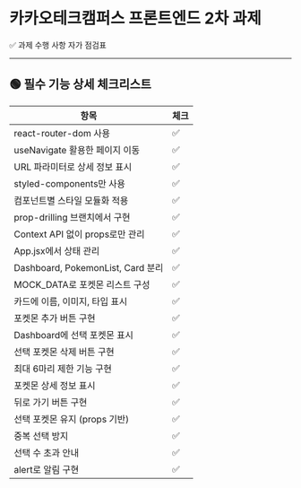# 카카오테크캠퍼스 프론트엔드 2차 과제  
✅ 과제 수행 사항 자가 점검표

---

## 🟢 필수 기능 상세 체크리스트

| 항목                             | 체크 |
|----------------------------------|------|
| react-router-dom 사용             | ✅   |
| useNavigate 활용한 페이지 이동    | ✅   |
| URL 파라미터로 상세 정보 표시     | ✅   |
| styled-components만 사용          | ✅   |
| 컴포넌트별 스타일 모듈화 적용     | ✅   |
| prop-drilling 브랜치에서 구현     | ✅   |
| Context API 없이 props로만 관리   | ✅   |
| App.jsx에서 상태 관리             | ✅   |
| Dashboard, PokemonList, Card 분리 | ✅   |
| MOCK_DATA로 포켓몬 리스트 구성    | ✅   |
| 카드에 이름, 이미지, 타입 표시    | ✅   |
| 포켓몬 추가 버튼 구현             | ✅   |
| Dashboard에 선택 포켓몬 표시      | ✅   |
| 선택 포켓몬 삭제 버튼 구현        | ✅   |
| 최대 6마리 제한 기능 구현         | ✅   |
| 포켓몬 상세 정보 표시             | ✅   |
| 뒤로 가기 버튼 구현               | ✅   |
| 선택 포켓몬 유지 (props 기반)     | ✅   |
| 중복 선택 방지                    | ✅   |
| 선택 수 초과 안내                 | ✅   |
| alert로 알림 구현                 | ✅   |
